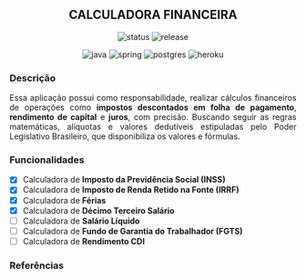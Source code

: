 <h2 align="center">
  CALCULADORA FINANCEIRA
</h2> 

<p align="center">
    <img src="https://img.shields.io/static/v1?label=status&message=development&color=green&style=flat&logo=release" alt="status">
    <img src="https://img.shields.io/static/v1?label=release&message=0.0.1&color=blue&style=flat&logo=release" alt="release">
</p>

<p align="center">
    <img src="https://img.shields.io/badge/java-%23ED8B00.svg?style=for-the-badge&logo=openjdk&logoColor=white" alt="java">
    <img src="https://img.shields.io/badge/spring-%236DB33F.svg?style=for-the-badge&logo=spring&logoColor=white" alt="spring">
    <img src="https://img.shields.io/badge/postgres-%23316192.svg?style=for-the-badge&logo=postgresql&logoColor=white" alt="postgres">
    <img src="https://img.shields.io/badge/Heroku-430098?style=for-the-badge&logo=heroku&logoColor=white" alt="heroku">
</p>

### Descrição
<p align="justify">
  Essa aplicação possui como responsabilidade, realizar cálculos financeiros de operações como <b>impostos descontados em folha de pagamento</b>, <b>rendimento de capital</b> e <b>juros</b>, com precisão. Buscando seguir as regras matemáticas, alíquotas e valores dedutíveis estipuladas pelo Poder Legislativo Brasileiro, que disponibiliza os valores e fórmulas.
</p>

### Funcionalidades

- [x] Calculadora de <b>Imposto da Previdência Social (INSS)</b><br>
- [x] Calculadora de <b>Imposto de Renda Retido na Fonte (IRRF)</b><br>
- [x] Calculadora de <b>Férias</b> <br>
- [x] Calculadora de <b>Décimo Terceiro Salário</b><br>
- [ ] Calculadora de <b>Salário Líquido</b><br>
- [ ] Calculadora de <b>Fundo de Garantia do Trabalhador (FGTS)</b><br>
- [ ] Calculadora de <b>Rendimento CDI</b><br>

### Referências
